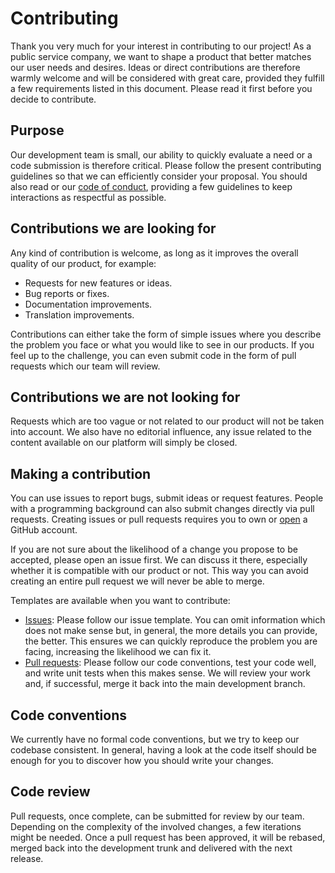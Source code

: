 # Contributing

Thank you very much for your interest in contributing to our project! As a public service company, we want to shape a product that better matches our user needs and desires. Ideas or direct contributions are therefore warmly welcome and will be considered with great care, provided they fulfill a few requirements listed in this document. Please read it first before you decide to contribute.

## Purpose

Our development team is small, our ability to quickly evaluate a need or a code submission is therefore critical. Please follow the present contributing guidelines so that we can efficiently consider your proposal. You should also read or our [code of conduct](CODE_OF_CONDUCT.md), providing a few guidelines to keep interactions as respectful as possible.

## Contributions we are looking for

Any kind of contribution is welcome, as long as it improves the overall quality of our product, for example:

* Requests for new features or ideas.
* Bug reports or fixes.
* Documentation improvements.
* Translation improvements.

Contributions can either take the form of simple issues where you describe the problem you face or what you would like to see in our products. If you feel up to the challenge, you can even submit code in the form of pull requests which our team will review.

## Contributions we are not looking for

Requests which are too vague or not related to our product will not be taken into account. We also have no editorial influence, any issue related to the content available on our platform will simply be closed.

## Making a contribution

You can use issues to report bugs, submit ideas or request features. People with a programming background can also submit changes directly via pull requests. Creating issues or pull requests requires you to own or [open](https://github.com/join) a GitHub account.

If you are not sure about the likelihood of a change you propose to be accepted, please open an issue first. We can discuss it there, especially whether it is compatible with our product or not. This way you can avoid creating an entire pull request we will never be able to merge.

Templates are available when you want to contribute:

* [Issues](https://github.com/SRGSSR/srgdataprovider-android/issues/new/choose): Please follow our issue template. You can omit information which does not make sense but, in general, the more details you can provide, the better. This ensures we can quickly reproduce the problem you are facing, increasing the likelihood we can fix it.
* [Pull requests](https://github.com/SRGSSR/srgdataprovider-android/compare): Please follow our code conventions, test your code well, and write unit tests when this makes sense. We will review your work and, if successful, merge it back into the main development branch.

## Code conventions

We currently have no formal code conventions, but we try to keep our codebase consistent. In general, having a look at the code itself should be enough for you to discover how you should write your changes.

## Code review

Pull requests, once complete, can be submitted for review by our team. Depending on the complexity of the involved changes, a few iterations might be needed. Once a pull request has been approved, it will be rebased, merged back into the development trunk and delivered with the next release.
